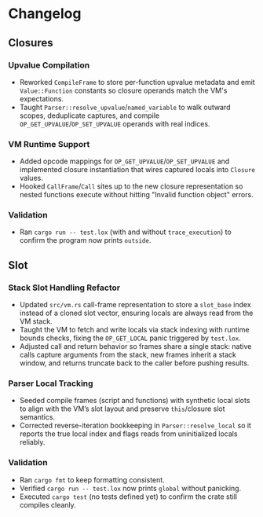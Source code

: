 # Changelog

## Closures

### Upvalue Compilation
- Reworked `CompileFrame` to store per-function upvalue metadata and emit `Value::Function` constants so closure operands match the VM's expectations.
- Taught `Parser::resolve_upvalue`/`named_variable` to walk outward scopes, deduplicate captures, and compile `OP_GET_UPVALUE`/`OP_SET_UPVALUE` operands with real indices.

### VM Runtime Support
- Added opcode mappings for `OP_GET_UPVALUE`/`OP_SET_UPVALUE` and implemented closure instantiation that wires captured locals into `Closure` values.
- Hooked `CallFrame`/`Call` sites up to the new closure representation so nested functions execute without hitting "Invalid function object" errors.

### Validation
- Ran `cargo run -- test.lox` (with and without `trace_execution`) to confirm the program now prints `outside`.

## Slot

### Stack Slot Handling Refactor
- Updated `src/vm.rs` call-frame representation to store a `slot_base` index instead of a cloned slot vector, ensuring locals are always read from the VM stack.
- Taught the VM to fetch and write locals via stack indexing with runtime bounds checks, fixing the `OP_GET_LOCAL` panic triggered by `test.lox`.
- Adjusted call and return behavior so frames share a single stack: native calls capture arguments from the stack, new frames inherit a stack window, and returns truncate back to the caller before pushing results.

### Parser Local Tracking
- Seeded compile frames (script and functions) with synthetic local slots to align with the VM’s slot layout and preserve `this`/closure slot semantics.
- Corrected reverse-iteration bookkeeping in `Parser::resolve_local` so it reports the true local index and flags reads from uninitialized locals reliably.

### Validation
- Ran `cargo fmt` to keep formatting consistent.
- Verified `cargo run -- test.lox` now prints `global` without panicking.
- Executed `cargo test` (no tests defined yet) to confirm the crate still compiles cleanly.
